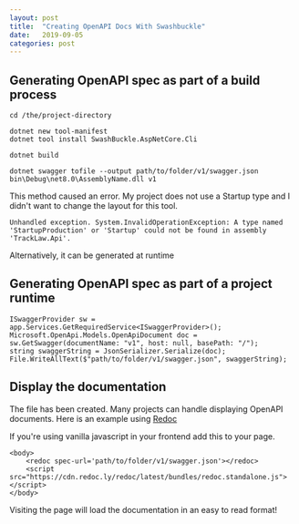 ```yaml
---
layout: post
title:  "Creating OpenAPI Docs With Swashbuckle"
date:   2019-09-05
categories: post
---
```


## Generating OpenAPI spec as part of a build process

```
cd /the/project-directory

dotnet new tool-manifest
dotnet tool install SwashBuckle.AspNetCore.Cli

dotnet build

dotnet swagger tofile --output path/to/folder/v1/swagger.json bin\Debug\net8.0\AssemblyName.dll v1
```

This method caused an error. My project does not use a Startup type and I didn't want to change the layout for this tool. 
```
Unhandled exception. System.InvalidOperationException: A type named 'StartupProduction' or 'Startup' could not be found in assembly 'TrackLaw.Api'.
```

Alternatively, it can be generated at runtime

## Generating OpenAPI spec as part of a project runtime

```
ISwaggerProvider sw = app.Services.GetRequiredService<ISwaggerProvider>();
Microsoft.OpenApi.Models.OpenApiDocument doc = sw.GetSwagger(documentName: "v1", host: null, basePath: "/");
string swaggerString = JsonSerializer.Serialize(doc);
File.WriteAllText($"path/to/folder/v1/swagger.json", swaggerString);
```


## Display the documentation
The file has been created. Many projects can handle displaying OpenAPI documents. Here is an example using [Redoc](https://github.com/Redocly/redoc)

If you're using vanilla javascript in your frontend add this to your page.
```
<body>
	<redoc spec-url='path/to/folder/v1/swagger.json'></redoc>
	<script src="https://cdn.redoc.ly/redoc/latest/bundles/redoc.standalone.js"></script>
</body>
```

Visiting the page will load the documentation in an easy to read format!
